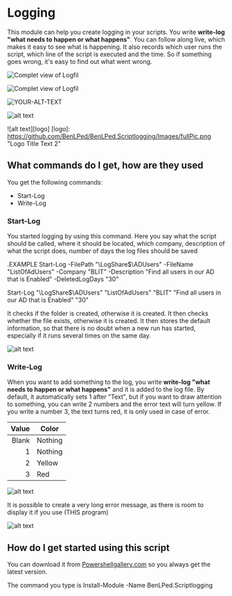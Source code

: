 # Logging

This module can help you create logging in your scripts. You write **write-log "what needs to happen or what happens"**. You can follow along live, which makes it easy to see what is happening. It also records which user runs the script, which line of the script is executed and the time. So if something goes wrong, it's easy to find out what went wrong.

![Complet view of Logfil](https://github.com/BenLPed/BenLPed.Scriptlogging/Images/fullPic.png?raw=true)

![Complet view of Logfil](https://github.com/BenLPed/BenLPed.Scriptlogging/Images/fullPic.png)

<img alt="YOUR-ALT-TEXT" src="(https://github.com/BenLPed/BenLPed.Scriptlogging/Images/fullPic.png)">

![alt text](https://github.com/BenLPed/BenLPed.Scriptlogging/Images/fullPic.png "Logo Title Text 1")

![alt text][logo]
[logo]: https://github.com/BenLPed/BenLPed.Scriptlogging/Images/fullPic.png "Logo Title Text 2"


## What commands do I get, how are they used

You get the following commands:
- Start-Log
- Write-Log

### Start-Log

You started logging by using this command. Here you say what the script should be called, where it should be located, which company, description of what the script does, number of days the log files should be saved

.EXAMPLE
Start-Log -FilePath "\\LogShare$\ADUsers" -FileName "ListOfAdUsers" -Company "BLIT" -Description "Find all users in our AD that is Enabled" -DeletedLogDays "30"

Start-Log "\\LogShare$\ADUsers" "ListOfAdUsers" "BLIT" "Find all users in our AD that is Enabled" "30"

It checks if the folder is created, otherwise it is created. It then checks whether the file exists, otherwise it is created.
It then stores the default information, so that there is no doubt when a new run has started, especially if it runs several times on the same day.


![alt text](https://github.com/BenLPed/BenLPed.Scriptlogging/tree/main/Images/Start-Log.png?raw=true)

### Write-Log

When you want to add something to the log, you write **write-log "what needs to happen or what happens"** and it is added to the log file. By default, it automatically sets 1 after "Text", but if you want to draw attention to something, you can write 2 numbers and the error text will turn yellow. If you write a number 3, the text turns red, it is only used in case of error.


| Value | Color     |
|------:|-----------|
|  Blank| Nothing   |
|      1| Nothing   |
|      2| Yellow    |
|      3| Red       |

![alt text](https://github.com/BenLPed/BenLPed.Scriptlogging/tree/main/Images/LineColor.png?raw=true)


It is possible to create a very long error message, as there is room to display it if you use (THIS program)

![alt text](https://github.com/BenLPed/BenLPed.Scriptlogging/tree/main/ImagesDescription.png?raw=true)



## How do I get started using this script

You can download it from [Powershellgallery.com](https://www.powershellgallery.com/packages/BenLPed.Scriptlogging) so you always get the latest version.

The command you type is
Install-Module -Name BenLPed.Scriptlogging
